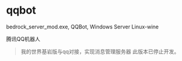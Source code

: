 # qqbot
bedrock_server_mod.exe, QQBot, Windows Server Linux-wine

腾讯QQ机器人

> 我的世界基岩版与qq对接，实现消息管理服务器
此版本已停止开发。
